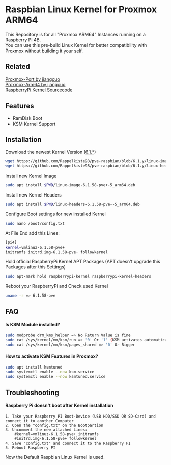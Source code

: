 
# Raspbian Linux Kernel for Proxmox ARM64

This Repository is for all "Proxmox ARM64" Instances running on a Raspberry PI 4B.  
You can use this pre-build Linux Kernel for better compatibility with Proxmox without building it your self.

## Related

[Proxmox-Port by jiangcuo](https://github.com/jiangcuo/Proxmox-Port)  
[Proxmox-Arm64 by jiangcuo](https://github.com/jiangcuo/Proxmox-Arm64)  
[RaspberryPi Kernel Sourcecode](https://github.com/raspberrypi/linux)

## Features

- RamDisk Boot
- KSM Kernel Support



## Installation

Download the newest Kernel Version ([6.1.*](https://github.com/Rappelkiste98/pve-raspbian/tree/6.1.y))
```bash
wget https://github.com/Rappelkiste98/pve-raspbian/blob/6.1.y/linux-image-6.1.58-pve%2B-5_arm64.deb &&
wget https://github.com/Rappelkiste98/pve-raspbian/blob/6.1.y/linux-headers-6.1.58-pve%2B-5_arm64.deb
```

Install new Kernel Image
```bash
sudo apt install $PWD/linux-image-6.1.58-pve+-5_arm64.deb
```

Install new Kernel Headers
```bash
sudo apt install $PWD/linux-headers-6.1.58-pve+-5_arm64.deb
```

Configure Boot settings for new installed Kernel
```bash
sudo nano /boot/config.txt
```
At File End add this Lines:
```bash
[pi4]
kernel=vmlinuz-6.1.58-pve+
initramfs initrd.img-6.1.58-pve+ followkernel
```

Hold official RaspberryPi Kernel APT Packages (APT doesn't upgrade this Packages after this Settings)
```bash
sudo apt-mark hold raspberrypi-kernel raspberrypi-kernel-headers
```

Reboot your RaspberryPi and Check used Kernel
```bash
uname -r => 6.1.58-pve
```
## FAQ
#### Is KSM Module installed?
```bash
sudo modprobe drm_kms_helper => No Return Value is fine
sudo cat /sys/kernel/mm/ksm/run => '0' Or '1' (KSM activates automatically at 70& RAM Usage)
sudo cat /sys/kernel/mm/ksm/pages_shared => '0' Or Bigger
```

#### How to activate KSM Features in Proxmox?
```bash
sudo apt install ksmtuned
sudo systemctl enable --now ksm.service
sudo systemctl enable --now ksmtuned.service
```

## Troubleshooting
#### Raspberry Pi doesn't boot after Kernel installation
    1. Take your Raspberry PI Boot-Device (USB HDD/SSD OR SD-Card) and connect it to another Computer
    2. Open the "config.txt" on the Bootpartion
    3. Uncomment the new attached Lines:
        #kernel=vmlinuz-6.1.58-pve+ initramfs
        #initrd.img-6.1.58-pve+ followkernel
    4. Save "config.txt" and connect it to the Raspberry PI
    5. Reboot Raspberry PI
Now the Default Raspbian Linux Kernel is used.